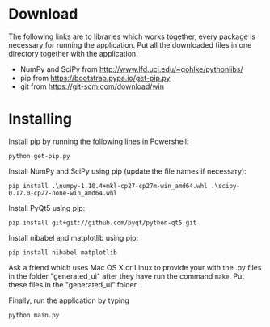 # Download

The following links are to libraries which works together, every
package is necessary for running the application. Put all the
downloaded files in one directory together with the application.

* NumPy and SciPy from http://www.lfd.uci.edu/~gohlke/pythonlibs/
* pip from https://bootstrap.pypa.io/get-pip.py
* git from https://git-scm.com/download/win

# Installing

Install pip by running the following lines in Powershell:

~~~
python get-pip.py
~~~

Install NumPy and SciPy using pip (update the file names if necessary):

~~~
pip install .\numpy-1.10.4+mkl-cp27-cp27m-win_amd64.whl .\scipy-0.17.0-cp27-none-win_amd64.whl
~~~

Install PyQt5 using pip:

~~~
pip install git+git://github.com/pyqt/python-qt5.git
~~~

Install nibabel and matplotlib using pip:

~~~
pip install nibabel matplotlib
~~~

Ask a friend which uses Mac OS X or Linux to provide your with the .py
files in the folder "generated_ui" after they have run the command
`make`. Put these files in the "generated_ui" folder.

Finally, run the application by typing

~~~
python main.py
~~~

